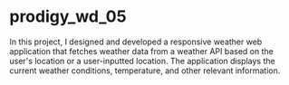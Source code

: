 # prodigy_wd_05
In this project, I designed and developed a responsive weather web application that fetches weather data from a weather API based on the user's location or a user-inputted location. The application displays the current weather conditions, temperature, and other relevant information.
